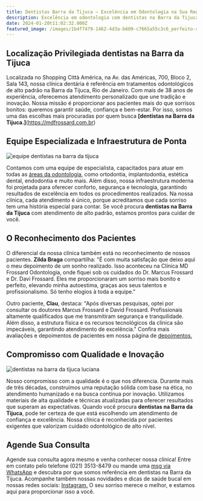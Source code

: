 ```yaml
---
title: Dentistas Barra da Tijuca – Excelência em Odontologia na Sua Região
description: Excelência em odontologia com dentistas na Barra da Tijuca. Atendimento personalizado e de alto padrão.
date: 2024-01-20t11:02:32.000Z
featured_image: /images/1b4f7479-1462-4d3a-b609-c7665a55c3c6_perfeito-sorriso.jpg
---
```

## Localização Privilegiada dentistas na Barra da Tijuca

Localizada no Shopping Città América, na Av. das Américas, 700, Bloco 2, Sala 143, nossa clínica dentária é referência em tratamentos odontológicos de alto padrão na Barra da Tijuca, Rio de Janeiro. Com mais de 38 anos de experiência, oferecemos atendimento personalizado que une tradição e inovação. Nossa missão é proporcionar aos pacientes mais do que sorrisos bonitos: queremos garantir saúde, confiança e bem-estar. Por isso, somos uma das escolhas mais procuradas por quem busca **[dentistas na Barra da Tijuca.]**(https://mdfrossard.com.br)

## Equipe Especializada e Infraestrutura de Ponta

![equipe dentistas na barra da tijuca](mdfrossard/source/images/uploads/2024/equipe_md_completa.jpg)   

Contamos com uma equipe de especialista, capacitados para atuar em todas as [áreas da odontologia](https://mdfrossard.com.br/tratamentos/implante-dentario/), como ortodontia, implantodontia, estética dental, endodontia e muito mais. Além disso, nossa infraestrutura moderna foi projetada para oferecer conforto, segurança e tecnologia, garantindo resultados de excelência em todos os procedimentos realizados. Na nossa clínica, cada atendimento é único, porque acreditamos que cada sorriso tem uma história especial para contar. Se você procura **dentistas na Barra da Tijuca** com atendimento de alto padrão, estamos prontos para cuidar de você.

## O Reconhecimento dos Pacientes

O diferencial da nossa clínica também está no reconhecimento de nossos pacientes. **Zilda Braga** compartilha:
"É com muita satisfação que deixo aqui o meu depoimento de um sonho realizado. Isso aconteceu na Clínica MD Frossard Odontologia, onde fiquei sob os cuidados do Dr. Marcus Frossard e Dr. Davi Frossard. Eles me proporcionaram um sorriso mais bonito e perfeito, elevando minha autoestima, graças aos seus talentos e profissionalismo. Só tenho elogios à toda a equipe." 

Outro paciente, **Clau**, destaca:
"Após diversas pesquisas, optei por consultar os doutores Marcus Frossard e David Frossard. Profissionais altamente qualificados que me transmitiram segurança e tranquilidade. Além disso, a estrutura física e os recursos tecnológicos da clínica são impecáveis, garantindo atendimento de excelência."
Confira mais avaliações e depoimentos de pacientes em nossa página de [depoimentos.](https://mdfrossard.com.br/depoimentos/)

## Compromisso com Qualidade e Inovação

![dentistas na barra da tijuca luciana](/images/luciana_consultorio.jpg)


Nosso compromisso com a qualidade é o que nos diferencia. Durante mais de três décadas, construímos uma reputação sólida com base na ética, no atendimento humanizado e na busca contínua por inovação. Utilizamos materiais de alta qualidade e técnicas atualizadas para oferecer resultados que superam as expectativas. 
Quando você procura **dentistas na Barra da Tijuca**, pode ter certeza de que está escolhendo um atendimento de confiança e excelência. Nossa clínica é reconhecida por pacientes exigentes que valorizam cuidado odontológico de alto nível.

## Agende Sua Consulta

Agende sua consulta agora mesmo e venha conhecer nossa clínica! Entre em contato pelo telefone (021) 3513-8479 ou mande uma [msg via WhatsApp](https://api.whatsapp.com/send?phone=55021976637803) e descubra por que somos referência em dentistas na Barra da Tijuca. 
Acompanhe também nossas novidades e dicas de saúde bucal em nossas redes sociais: [Instagram.](https://www.instagram.com/md_frossard_odontologia/) O seu sorriso merece o melhor, e estamos aqui para proporcionar isso a você.


